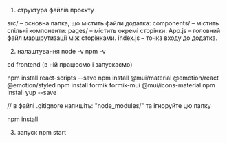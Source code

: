 1) структура файлів проєкту

src/ – основна папка, що містить файли додатка:
components/ – містить спільні компоненти:
pages/ – містить окремі сторінки:
App.js – головний файл маршрутизації між сторінками.
index.js – точка входу до додатка.

2) налаштування 
node -v
npm -v

cd frontend (в ній працюємо і запускаємо)

npm install react-scripts --save
npm install @mui/material @emotion/react @emotion/styled
npm install formik formik-mui @mui/icons-material
npm install yup --save

// в файлі .gitignore напишіть: "node_modules/" та ігноруйте цю папку 

npm install

3) запуск
npm start